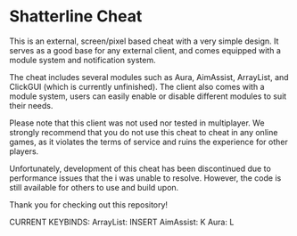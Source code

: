 # Shatterline Cheat
This is an external, screen/pixel based cheat with a very simple design. It serves as a good base for any external client, and comes equipped with a module system and notification system.

The cheat includes several modules such as Aura, AimAssist, ArrayList, and ClickGUI (which is currently unfinished). The client also comes with a module system, users can easily enable or disable different modules to suit their needs.

Please note that this client was not used nor tested in multiplayer. We strongly recommend that you do not use this cheat to cheat in any online games, as it violates the terms of service and ruins the experience for other players.

Unfortunately, development of this cheat has been discontinued due to performance issues that the i was unable to resolve. However, the code is still available for others to use and build upon. 

Thank you for checking out this repository!

CURRENT KEYBINDS:
ArrayList: INSERT
AimAssist: K
Aura: L

